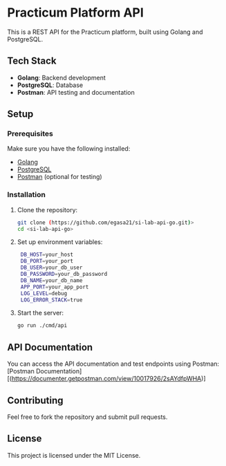 # Practicum Platform API

This is a REST API for the Practicum platform, built using Golang and PostgreSQL.

## Tech Stack
- **Golang**: Backend development
- **PostgreSQL**: Database
- **Postman**: API testing and documentation

## Setup

### Prerequisites
Make sure you have the following installed:
- [Golang](https://go.dev/dl/)
- [PostgreSQL](https://www.postgresql.org/download/)
- [Postman](https://www.postman.com/) (optional for testing)

### Installation
1. Clone the repository:
   ```sh
   git clone (https://github.com/egasa21/si-lab-api-go.git)>
   cd <si-lab-api-go>
   ```
2. Set up environment variables:
   ```sh
    DB_HOST=your_host
    DB_PORT=your_port
    DB_USER=your_db_user
    DB_PASSWORD=your_db_password
    DB_NAME=your_db_name
    APP_PORT=your_app_port
    LOG_LEVEL=debug
    LOG_ERROR_STACK=true
   ```
3. Start the server:
   ```sh
   go run ./cmd/api
   ```

## API Documentation
You can access the API documentation and test endpoints using Postman:
[Postman Documentation]
[(https://documenter.getpostman.com/view/10017926/2sAYdfpWHA)]

## Contributing
Feel free to fork the repository and submit pull requests.

## License
This project is licensed under the MIT License.

